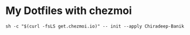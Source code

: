 # My Dotfiles with chezmoi

```shell
sh -c "$(curl -fsLS get.chezmoi.io)" -- init --apply Chiradeep-Banik
```
